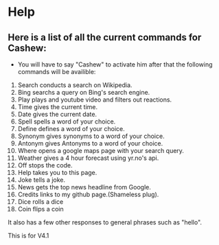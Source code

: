 # Help
## Here is a list of all the current commands for Cashew:
* You will have to say "Cashew" to activate him after that the following commands will be availible:

1. Search conducts a search on Wikipedia.
2. Bing searchs a query on Bing's search engine.
3. Play plays and youtube video and filters out reactions.
4. Time gives the current time.
5. Date gives the current date.
6. Spell spells a word of your choice.
7. Define defines a word of your choice.
8. Synonym gives synonyms to a word of your choice.
9. Antonym gives Antonyms to a word of your choice.
10. Where opens a google maps page with your search query.
11. Weather gives a 4 hour forecast using yr.no's api.
13. Off stops the code.
14. Help takes you to this page.
15. Joke tells a joke.
16. News gets the top news headline from Google.
17. Credits links to my github page.(Shameless plug).
18. Dice rolls a dice
19. Coin flips a coin

It also has a few other responses to general phrases such as "hello".

This is for V4.1
